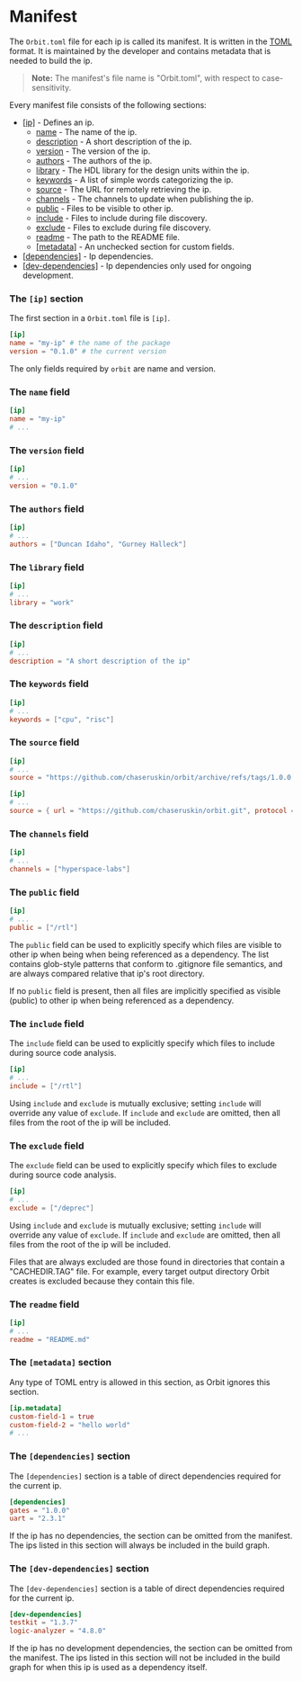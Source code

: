 # Manifest

The `Orbit.toml` file for each ip is called its manifest. It is written in the [TOML](https://toml.io/en/) format. It is maintained by the developer and contains metadata that is needed to build the ip.

> __Note:__ The manifest's file name is "Orbit.toml", with respect to case-sensitivity.

Every manifest file consists of the following sections:

- [[ip]](#the-ip-section) - Defines an ip.
    - [name](#the-name-field) - The name of the ip.
    - [description](#the-description-field) - A short description of the ip.
    - [version](#the-version-field) - The version of the ip.
    - [authors](#the-authors-field) - The authors of the ip.
    - [library](#the-library-field) - The HDL library for the design units within the ip.
    - [keywords](#the-keywords-field) - A list of simple words categorizing the ip.
    - [source](#the-source-field) - The URL for remotely retrieving the ip.
    - [channels](#the-channels-field) - The channels to update when publishing the ip.
    - [public](#the-public-field) - Files to be visible to other ip.
    - [include](#the-include-field) - Files to include during file discovery.
    - [exclude](#the-exclude-field) - Files to exclude during file discovery.
    - [readme](#the-readme-field) - The path to the README file.
    - [[metadata]](#the-metadata-section) - An unchecked section for custom fields.
- [[dependencies]](#the-dependencies-section) - Ip dependencies.
- [[dev-dependencies]](#the-dev-dependencies-section) - Ip dependencies only used for ongoing development.

### The `[ip]` section

The first section in a `Orbit.toml` file is `[ip]`.

``` toml
[ip]
name = "my-ip" # the name of the package
version = "0.1.0" # the current version
```

The only fields required by `orbit` are name and version.

### The `name` field

``` toml
[ip]
name = "my-ip"
# ...
```

### The `version` field

``` toml
[ip]
# ...
version = "0.1.0"
```

### The `authors` field

``` toml
[ip]
# ...
authors = ["Duncan Idaho", "Gurney Halleck"]

```

### The `library` field

``` toml
[ip]
# ...
library = "work"
```

### The `description` field

``` toml
[ip]
# ...
description = "A short description of the ip"
```

### The `keywords` field

``` toml
[ip]
# ...
keywords = ["cpu", "risc"]
```

### The `source` field

``` toml
[ip]
# ...
source = "https://github.com/chaseruskin/orbit/archive/refs/tags/1.0.0.zip"
```

``` toml
[ip]
# ...
source = { url = "https://github.com/chaseruskin/orbit.git", protocol = "git", tag = "1.0.0" }
```

### The `channels` field

``` toml
[ip]
# ...
channels = ["hyperspace-labs"]
```

### The `public` field

``` toml
[ip]
# ...
public = ["/rtl"]
```

The `public` field can be used to explicitly specify which files are visible to other ip when being when being referenced as a dependency. The list contains glob-style patterns that conform to .gitignore file semantics, and are always compared relative that ip's root directory.

If no `public` field is present, then all files are implicitly specified as visible (public) to other ip when being referenced as a dependency.

### The `include` field

The `include` field can be used to explicitly specify which files to include during source code analysis.

``` toml
[ip]
# ...
include = ["/rtl"]
```

Using `include` and `exclude` is mutually exclusive; setting `include` will override any value of `exclude`. If `include` and `exclude` are omitted, then all files from the root of the ip will be included.

### The `exclude` field

The `exclude` field can be used to explicitly specify which files to exclude during source code analysis.

``` toml
[ip]
# ...
exclude = ["/deprec"]
```

Using `include` and `exclude` is mutually exclusive; setting `include` will override any value of `exclude`. If `include` and `exclude` are omitted, then all files from the root of the ip will be included.

Files that are always excluded are those found in directories that contain a "CACHEDIR.TAG" file. For example, every target output directory Orbit creates is excluded because they contain this file.

### The `readme` field

``` toml
[ip]
# ...
readme = "README.md"
```

### The `[metadata]` section

Any type of TOML entry is allowed in this section, as Orbit ignores this section.

``` toml
[ip.metadata]
custom-field-1 = true
custom-field-2 = "hello world"
# ...
```

### The `[dependencies]` section

The `[dependencies]` section is a table of direct dependencies required for the current ip.

``` toml
[dependencies]
gates = "1.0.0"
uart = "2.3.1"
```

If the ip has no dependencies, the section can be omitted from the manifest. The ips listed in this section will always be included in the build graph.

### The `[dev-dependencies]` section

The `[dev-dependencies]` section is a table of direct dependencies required for the current ip.

``` toml
[dev-dependencies]
testkit = "1.3.7"
logic-analyzer = "4.8.0"
```

If the ip has no development dependencies, the section can be omitted from the manifest. The ips listed in this section will not be included in the build graph for when this ip is used as a dependency itself.
